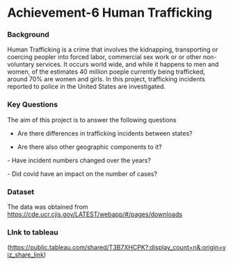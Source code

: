 # Achievement-6 Human Trafficking

### Background
Human Trafficking is a crime that involves the kidnapping, transporting or coercing peopler into forced labor, commercial sex work or or other non-voluntary services. It occurs world wide, and while it happens to men and women, of the estimates 40 million poeple currently being trafficked, around 70% are women and girls. 
In this project, trafficking incidents reported to police in the United States are investigated.

### Key Questions
The aim of this project is to answer the following questions


- Are there differences in trafficking incidents between states?

- Are there also other geographic components to it? 

- Have incident numbers changed over the years?


- Did covid have an impact on the number of cases?

### Dataset
The data was obtained from https://cde.ucr.cjis.gov/LATEST/webapp/#/pages/downloads

### LInk to tableau
(https://public.tableau.com/shared/T3B7XHCPK?:display_count=n&:origin=viz_share_link)






 

